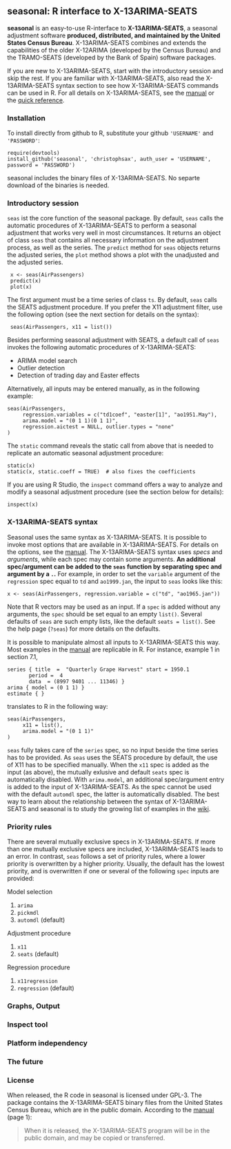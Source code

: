 seasonal: R interface to X-13ARIMA-SEATS----------------------------------------**seasonal** is an easy-to-use R-interface to **X-13ARIMA-SEATS**, a seasonal adjustment software **produced, distributed, and maintained by the United States Census Bureau**. X-13ARIMA-SEATS combines and extends the capabilities of the older X-12ARIMA (developed by the Census Bureau) and the TRAMO-SEATS (developed by the Bank of Spain) software packages. If you are new to X-13ARIMA-SEATS, start with the introductory session and skip the rest. If you are familiar with X-13ARIMA-SEATS, also read the X-13ARIMA-SEATS syntax section to see how X-13ARIMA-SEATS commands can be used in R. For all details on X-13ARIMA-SEATS, see the [manual][manual] or the [quick reference][qref].### InstallationTo install directly from github to R, substitute your github `'USERNAME'` and `'PASSWORD'`:    require(devtools)    install_github('seasonal', 'christophsax', auth_user = 'USERNAME', password = 'PASSWORD')    seasonal includes the binary files of X-13ARIMA-SEATS. No separte download of the binaries is needed.### Introductory session`seas` ist the core function of the seasonal package. By default, `seas` calls the automatic procedures of X-13ARIMA-SEATS to perform a seasonal adjustment that works very well in most circumstances. It returns an object of class `seas` that contains all necessary information on the adjustment process, as well as the series. The `predict` method for `seas` objects returns the adjusted series, the `plot` method shows a plot with the unadjusted and the adjusted series.      x <- seas(AirPassengers)     predict(x)     plot(x)     The first argument must be a time series of class `ts`. By default, `seas` calls the SEATS adjustment procedure. If you prefer the X11 adjustment filter, use the following option (see the next section for details on the syntax):     seas(AirPassengers, x11 = list())     Besides performing seasonal adjustment with SEATS, a default call of `seas` invokes the following automatic procedures of X-13ARIMA-SEATS:  - ARIMA model search  - Outlier detection  - Detection of trading day and Easter effectsAlternatively, all inputs may be entered manually, as in the following example:    seas(AirPassengers,         regression.variables = c("td1coef", "easter[1]", "ao1951.May"),         arima.model = "(0 1 1)(0 1 1)",         regression.aictest = NULL, outlier.types = "none"    )The `static` command reveals the static call from above that is needed to replicate an automatic seasonal adjustment procedure:    static(x)    static(x, static.coeff = TRUE)  # also fixes the coefficients    If you are using R Studio, the `inspect` command offers a way to analyze and modify a seasonal adjustment procedure (see the section below for details):    inspect(x)### X-13ARIMA-SEATS syntaxSeasonal uses the same syntax as X-13ARIMA-SEATS. It is possible to invoke most options that are available in X-13ARIMA-SEATS. For details on the options, see the [manual][manual]. The X-13ARIMA-SEATS syntax uses *specs* and *arguments*, while each spec may contain some arguments. **An additional spec/argument can be added to the `seas` function by separating spec and argument by a `.`.** For example, in order to set the `variable` argument of the `regression` spec equal to `td` and `ao1999.jan`, the input to `seas` looks like this:    x <- seas(AirPassengers, regression.variable = c("td", "ao1965.jan"))   Note that R vectors may be used as an input. If a `spec` is added without any arguments, the `spec` should be set equal to an empty `list()`. Several defaults of `seas` are such empty lists, like the default `seats = list()`. See the help page (`?seas`) for more details on the defaults.It is possible to manipulate almost all inputs to X-13ARIMA-SEATS this way. Most examples in the [manual][manual] are replicable in R. For instance, example 1 in section 7.1,    series { title  =  "Quarterly Grape Harvest" start = 1950.1           period =  4           data  = (8997 9401 ... 11346) }    arima { model = (0 1 1) }    estimate { }translates to R in the following way:    seas(AirPassengers,         x11 = list(),         arima.model = "(0 1 1)"    )    `seas` fully takes care of the `series` spec, so no input beside the time series has to be provided. As `seas` uses the SEATS procedure by default, the use of X11 has to be specified manually. When the `x11` spec is added as the input (as above), the mutually exlusive and default `seats` spec is automatically disabled. With `arima.model`, an additional spec/argument entry is added to the input of X-13ARIMA-SEATS. As the spec cannot be used with the default `automdl` spec, the latter is automatically disabled. The best way to learn about the relationship between the syntax of X-13ARIMA-SEATS and seasonal is to study the growing list of examples in the [wiki][examples].### Priority rulesThere are several mutually exclusive specs in X-13ARIMA-SEATS. If more than one mutually exclusive specs are included, X-13ARIMA-SEATS leads to an error. In contrast, `seas` follows a set of priority rules, where a lower priority is overwritten by a higher priority. Usually, the default has the lowest priority, and is overwritten if one or several of the following `spec` inputs are provided:Model selection  1. `arima`  2. `pickmdl`  3. `automdl` (default)Adjustment procedure  1. `x11`  2. `seats` (default)  Regression procedure  1. `x11regression`  2. `regression` (default)  ### Graphs, Output### Inspect tool### Platform independency### The future### LicenseWhen released, the R code in seasonal is licensed under GPL-3. The package contains the X-13ARIMA-SEATS binary files from the United States Census Bureau, which are in the public domain. According to the [manual][manual] (page 1):> When it is released, the X-13ARIMA-SEATS program will be in the public domain, and may be copied or transferred.[manual]: http://www.census.gov/ts/x13as/docX13AS.pdf "Reference Manual"[qref]: http://www.census.gov/ts/x13as/pc/qrefX13ASpc.pdf "Quick Reference"[examples]: https://github.com/christophsax/seasonal/wiki/Examples-of-X-13ARIMA-SEATS-in-R "Wiki: Examples of X-13ARIMA-SEATS in R"